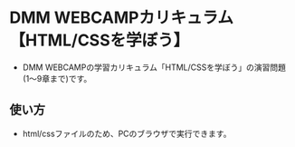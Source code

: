 # DMM WEBCAMPカリキュラム 【HTML/CSSを学ぼう】

- DMM WEBCAMPの学習カリキュラム「HTML/CSSを学ぼう」の演習問題(1〜9章まで)です。

## 使い方
- html/cssファイルのため、PCのブラウザで実行できます。
